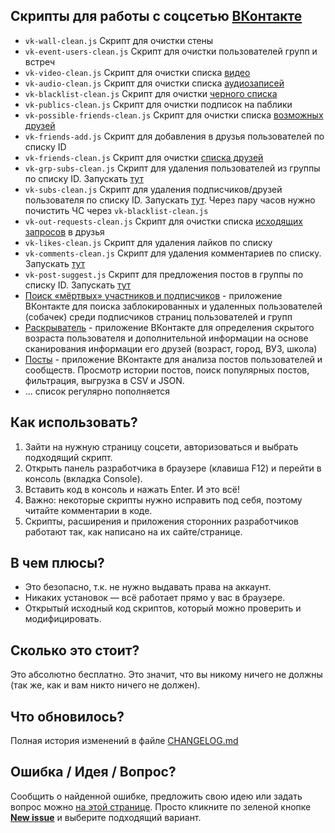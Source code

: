 ## Скрипты для работы с соцсетью [ВКонтакте](https://vk.com)

* `vk-wall-clean.js` Скрипт для очистки стены
* `vk-event-users-clean.js` Скрипт для очистки пользователей групп и встреч
* `vk-video-clean.js` Скрипт для очистки списка [видео](https://vk.com/video)
* `vk-audio-clean.js` Скрипт для очистки списка [аудиозаписей](https://m.vk.com/audio)
* `vk-blacklist-clean.js` Скрипт для очистки [черного списка](https://vk.com/settings?act=blacklist)
* `vk-publics-clean.js` Скрипт для очистки подписок на паблики
* `vk-possible-friends-clean.js` Скрипт для очистки списка [возможных друзей](https://vk.com/friends?act=find)
* `vk-friends-add.js` Скрипт для добавления в друзья пользователей по списку ID
* `vk-friends-clean.js` Скрипт для очистки [списка друзей](https://vk.com/friends)
* `vk-grp-subs-clean.js` Скрипт для удаления пользователей из группы по списку ID. Запускать [тут](https://vk.com/dev/groups.removeUser)
* `vk-subs-clean.js` Скрипт для удаления подписчиков/друзей пользователя по списку ID. Запускать [тут](https://vk.com/dev/account.ban). Через пару часов нужно почистить ЧС через `vk-blacklist-clean.js`
* `vk-out-requests-clean.js` Скрипт для очистки списка [исходящих запросов](https://vk.com/friends?section=out_requests) в друзья
* `vk-likes-clean.js` Скрипт для удаления лайков по списку
* `vk-comments-clean.js` Скрипт для удаления комментариев по списку. Запускать [тут](https://vk.com/dev/wall.deleteComment)
* `vk-post-suggest.js` Скрипт для предложения постов в группы по списку ID. Запускать [тут](https://vk.com/dev/wall.post)
* [Поиск «мёртвых» участников и подписчиков](https://vk.com/app2732533) - приложение ВКонтакте для поиска заблокированных и удаленных пользователей (собачек) среди подписчиков страниц пользователей и групп
* [Раскрыватель](https://vk.com/app3842325) - приложение ВКонтакте для определения скрытого возраста пользователя и дополнительной информации на основе сканирования информации его друзей (возраст, город, ВУЗ, школа)
* [Посты](https://vk.com/app3876642) - приложение ВКонтакте для анализа постов пользователей и сообществ. Просмотр истории постов, поиск популярных постов, фильтрация, выгрузка в CSV и JSON.
* ... список регулярно пополняется

## Как использовать?
1. Зайти на нужную страницу соцсети, авторизоваться и выбрать подходящий скрипт.
2. Открыть панель разработчика в браузере (клавиша F12) и перейти в консоль (вкладка Console).
3. Вставить код в консоль и нажать Enter. И это всё!
4. Важно: некоторые скрипты нужно исправить под себя, поэтому читайте комментарии в коде. 
5. Скрипты, расширения и приложения сторонних разработчиков работают так, как написано на их сайте/странице.

## В чем плюсы?
* Это безопасно, т.к. не нужно выдавать права на аккаунт.
* Никаких установок — всё работает прямо у вас в браузере.
* Открытый исходный код скриптов, который можно проверить и модифицировать.

## Сколько это стоит?
Это абсолютно бесплатно. Это значит, что вы никому ничего не должны (так же, как и вам никто ничего не должен).

## Что обновилось?
Полная история изменений в файле [CHANGELOG.md](https://github.com/AiratHalitov/social-scripts/blob/master/CHANGELOG.md)

## Ошибка / Идея / Вопрос?
Сообщить о найденной ошибке, предложить свою идею или задать вопрос можно [на этой странице](https://github.com/AiratHalitov/social-scripts/issues). Просто кликните по зеленой кнопке **[New issue](https://github.com/AiratHalitov/social-scripts/issues/new/choose)** и выберите подходящий вариант.
